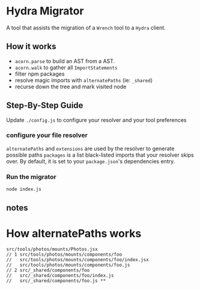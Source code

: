 # Hydra Migrator

A tool that assists the migration of a `Wrench` tool to a `Hydra` client.

## How it works
- `acorn.parse` to build an AST from a AST.
- `acorn.walk` to gather all `ImportStatements`
- filter npm packages
- resolve magic imports with `alternatePaths` (ie: `_shared`)
- recurse down the tree and mark visited node

## Step-By-Step Guide
Update `./config.js` to configure your resolver and your tool preferences

### configure your file resolver
`alternatePaths` and `extensions` are used by the resolver to generate possible paths
`packages` is a list black-listed imports that your resolver skips over.
By default, it is set to your `package.json`'s dependencies entry.

### Run the migrator

```
node index.js
```



## notes
# How alternatePaths works


<!-- file: src/tools/photos/mounts/Photos.jsx
import: 'components/foo'

searchPaths = alternatePaths.concat(currentDirectory) -->


```
src/tools/photos/mounts/Photos.jsx
// 1 src/tools/photos/mounts/components/foo
//   src/tools/photos/mounts/components/foo/index.jsx
//   src/tools/photos/mounts/components/foo.js
// 2 src/_shared/components/foo
//   src/_shared/components/foo/index.js
//   src/_shared/components/foo.js **

```
